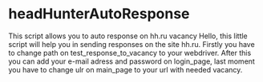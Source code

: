 # headHunterAutoResponse
This script allows you to auto response on hh.ru vacancy
Hello, this little script will help you in sending responses on the site hh.ru. 
Firstly you have to change path on test_response_to_vacancy to your webdriver. After this you can add your e-mail adress and password on login_page, last moment you have to change ulr on main_page to your url with needed vacancy.
